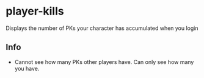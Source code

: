 # player-kills
Displays the number of PKs your character has accumulated when you login

## Info
- Cannot see how many PKs other players have. Can only see how many you have.
